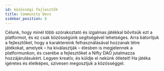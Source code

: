 ```yaml
---
id: közösségi fejlesztők
title: Community Devs
sidebar_position: 6
---
```


Célunk, hogy minél több szórakoztató és izgalmas játékkal bővítsük ezt a platformot, és ez csak közösségünk segítségével lehetséges. Arra bátorítjuk a fejlesztőket, hogy a karaktereink felhasználásával hozzanak létre játékokat, amelyek – ha kiválasztják – élesben is megjelennek a platformunkon, és cserébe a fejlesztőket a Nifty DAO jutalmazza hozzájárulásukért. Legyen kreatív, és küldje el nekünk ötleteit! Ha játéka ígéretes és életképes, szívesen megosztjuk a közösséggel.
